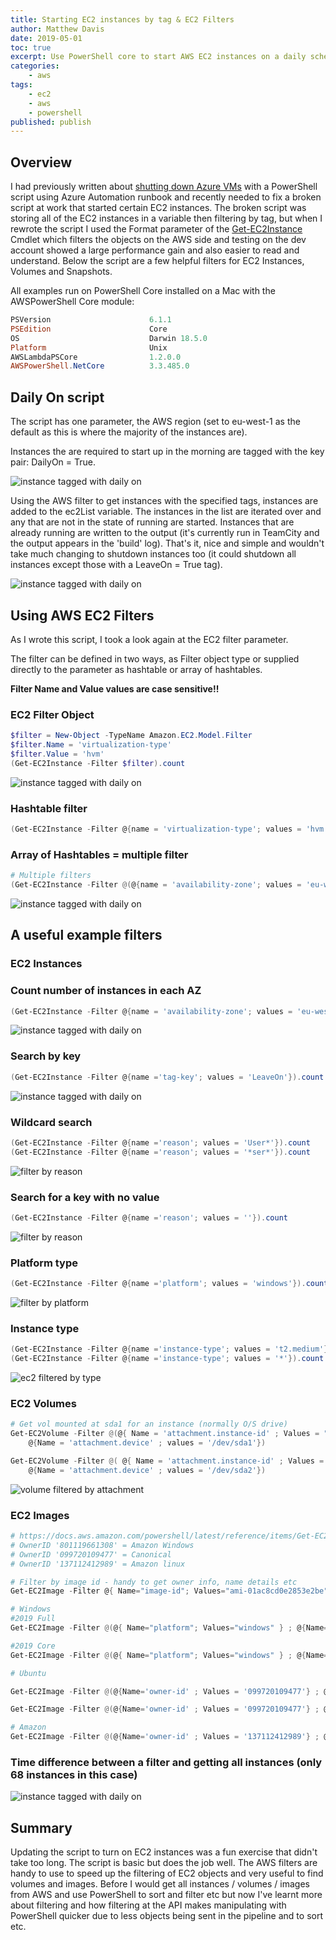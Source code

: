 ```yaml
---
title: Starting EC2 instances by tag & EC2 Filters
author: Matthew Davis
date: 2019-05-01
toc: true
excerpt: Use PowerShell core to start AWS EC2 instances on a daily schedule and some useful EC2 filters for PowerShell
categories:
    - aws
tags:
    - ec2
    - aws
    - powershell
published: publish
---
```


## Overview

I had previously written about [shutting down Azure VMs] with a PowerShell script using Azure Automation runbook and recently needed to fix a broken script at work that started certain EC2 instances.
The broken script was storing all of the EC2 instances in a variable then filtering by tag, but when I rewrote the script I used the Format parameter of the [Get-EC2Instance] Cmdlet which filters the objects on the AWS side and testing on the dev account showed a large performance gain and also easier to read and understand.
Below the script are a few helpful filters for EC2 Instances, Volumes and Snapshots.

All examples run on PowerShell Core installed on a Mac with the AWSPowerShell Core module:

```powershell
PSVersion                      6.1.1
PSEdition                      Core
OS                             Darwin 18.5.0
Platform                       Unix
AWSLambdaPSCore                1.2.0.0
AWSPowerShell.NetCore          3.3.485.0  
```

## Daily On script

The script has one parameter, the AWS region (set to eu-west-1 as the default as this is where the majority of the instances are).

Instances the are required to start up in the morning are tagged with the key pair: DailyOn = True.

![instance tagged with daily on](/images/aws-daily-on/daily-on-tag.png)

Using the AWS filter to get instances with the specified tags, instances are added to the ec2List variable.
The instances in the list are iterated over and any that are not in the state of running are started. Instances that are already running are written to the output (it's currently run in TeamCity and the output appears in the 'build' log).
That's it, nice and simple and wouldn't take much changing to shutdown instances too (it could shutdown all instances except those with a LeaveOn = True tag).

<script src="https://gist.github.com/MatthewJDavis/ed1f0a99c933bfa28ffbea49d2c6023c.js"></script>

![instance tagged with daily on](/images/aws-daily-on/start-daily-on-output.png)

## Using AWS EC2 Filters

As I wrote this script, I took a look again at the EC2 filter parameter.

The filter can be defined in two ways, as Filter object type or supplied directly to the parameter as hashtable or array of hashtables.

**Filter Name and Value values are case sensitive!!**

### EC2 Filter Object

```powershell
$filter = New-Object -TypeName Amazon.EC2.Model.Filter
$filter.Name = 'virtualization-type'
$filter.Value = 'hvm'
(Get-EC2Instance -Filter $filter).count
```

![instance tagged with daily on](/images/aws-daily-on/filter-object.png)

### Hashtable filter

```powershell
(Get-EC2Instance -Filter @{name = 'virtualization-type'; values = 'hvm' }).count
```



### Array of Hashtables = multiple filter

```powershell
# Multiple filters
(Get-EC2Instance -Filter @(@{name = 'availability-zone'; values = 'eu-west-1b' } ; @{name ='tag:DailyOn'; values = 'True'})).count
```

![instance tagged with daily on](/images/aws-daily-on/multi-filter.png)

## A useful example filters

### EC2 Instances

### Count number of instances in each AZ

```powershell
(Get-EC2Instance -Filter @{name = 'availability-zone'; values = 'eu-west-1a' }).count
```

![instance tagged with daily on](/images/aws-daily-on/az-count.png)

### Search by key

```powershell
(Get-EC2Instance -Filter @{name ='tag-key'; values = 'LeaveOn'}).count
```

![instance tagged with daily on](/images/aws-daily-on/tag-key.png)

### Wildcard search

```powershell
(Get-EC2Instance -Filter @{name ='reason'; values = 'User*'}).count
(Get-EC2Instance -Filter @{name ='reason'; values = '*ser*'}).count
```

![filter by reason](/images/aws-daily-on/filter-reason.png)

### Search for a key with no value

```powershell
(Get-EC2Instance -Filter @{name ='reason'; values = ''}).count
```

![filter by reason](/images/aws-daily-on/filter-reason-blank.png)

### Platform type

```powershell
(Get-EC2Instance -Filter @{name ='platform'; values = 'windows'}).count
```

![filter by platform](/images/aws-daily-on/filter-platform.png)

### Instance type

```powershell
(Get-EC2Instance -Filter @{name ='instance-type'; values = 't2.medium'}).count
(Get-EC2Instance -Filter @{name ='instance-type'; values = '*'}).count
```

![ec2 filtered by type](/images/aws-daily-on/filter-instance-type.png)

### EC2 Volumes

```powershell
# Get vol mounted at sda1 for an instance (normally O/S drive)
Get-EC2Volume -Filter @(@{ Name = 'attachment.instance-id' ; Values = "$($ec2Instance.Instances.instanceid)"} ;
    @{Name = 'attachment.device' ; values = '/dev/sda1'})

Get-EC2Volume -Filter @( @{ Name = 'attachment.instance-id' ; Values = "$($ec2Instance.Instances.instanceid)"} ; 
    @{Name = 'attachment.device' ; values = '/dev/sda2'})
```

![volume filtered by attachment](/images/aws-daily-on/attachment.png)


### EC2 Images

```powershell
# https://docs.aws.amazon.com/powershell/latest/reference/items/Get-EC2Image.html
# OwnerID '801119661308' = Amazon Windows
# OwnerID '099720109477' = Canonical
# OwnerID '137112412989' = Amazon linux

# Filter by image id - handy to get owner info, name details etc
Get-EC2Image -Filter @{ Name="image-id"; Values="ami-01ac8cd0e2853e2be" }

# Windows
#2019 Full
Get-EC2Image -Filter @(@{ Name="platform"; Values="windows" } ; @{Name='owner-id' ; Values = '801119661308'} ; @{Name='name'; Values = 'Windows_Server-2019-English-Full-Base-*'})

#2019 Core
Get-EC2Image -Filter @(@{ Name="platform"; Values="windows" } ; @{Name='owner-id' ; Values = '801119661308'} ; @{Name='name'; Values = 'Windows_Server-2019-English-Core-Base-*'})

# Ubuntu

Get-EC2Image -Filter @(@{Name='owner-id' ; Values = '099720109477'} ; @{Name='name'; Values = '*ubuntu-bionic-18.04-amd64-server-*'})

Get-EC2Image -Filter @(@{Name='owner-id' ; Values = '099720109477'} ; @{Name='name'; Values = '*ubuntu-xenial-16.04-amd64-server-*'})

# Amazon
Get-EC2Image -Filter @(@{Name='owner-id' ; Values = '137112412989'} ; @{Name='name'; Values = '*amzn2-ami-hvm-2.0.2019*'})
```

### Time difference between a filter and getting all instances (only 68 instances in this case)

![instance tagged with daily on](/images/aws-daily-on/filter-vs-all-instances.png)

## Summary

Updating the script to turn on EC2 instances was a fun exercise that didn't take too long. The script is basic but does the job well.
The AWS filters are handy to use to speed up the filtering of EC2 objects and very useful to find volumes and images. Before I would get all instances / volumes / images from AWS and use PowerShell to sort and filter etc but now I've learnt more about filtering and how filtering at the API makes manipulating with PowerShell quicker due to less objects being sent in the pipeline and to sort etc.

[shutting down Azure VMs]: https://matthewdavis111.com/azure/azure-auto-stop-vm-with-tag/
[Get-EC2Instance]: https://docs.aws.amazon.com/powershell/latest/reference/